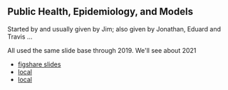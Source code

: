 
## Public Health, Epidemiology, and Models

Started by and usually given by Jim; also given by Jonathan, Eduard and Travis … 

All used the same slide base through 2019. We'll see about 2021

* [figshare slides](https://figshare.com/articles/journal_contribution/Public_Health_Epidemiology_and_Models/5038769)
* [local](materials/MMED2019/LectureSlides/Scott_PublicHealthEpiModels_2019.pdf)
* [local](materials/MMED2019/LectureSlides/Scott_PublicHealthEpiModels_2019.pptx)

